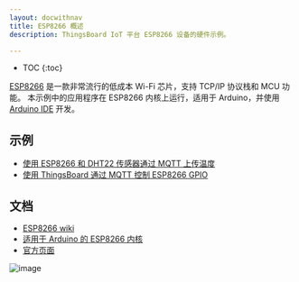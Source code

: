 ```yaml
---
layout: docwithnav
title: ESP8266 概述
description: ThingsBoard IoT 平台 ESP8266 设备的硬件示例。

---
```


* TOC
{:toc}

[ESP8266](https://en.wikipedia.org/wiki/ESP8266) 是一款非常流行的低成本 Wi-Fi 芯片，支持 TCP/IP 协议栈和 MCU 功能。
本示例中的应用程序在 ESP8266 内核上运行，适用于 Arduino，并使用 [Arduino IDE](https://www.arduino.cc/en/Main/Software) 开发。

## 示例

- [使用 ESP8266 和 DHT22 传感器通过 MQTT 上传温度](/docs/samples/esp8266/temperature/)
- [使用 ThingsBoard 通过 MQTT 控制 ESP8266 GPIO](/docs/samples/esp8266/gpio/)

## 文档

- [ESP8266 wiki](https://en.wikipedia.org/wiki/ESP8266)
- [适用于 Arduino 的 ESP8266 内核](https://github.com/esp8266/Arduino)
- [官方页面](https://espressif.com/en/products/hardware/esp8266ex/overview)

![image](/images/samples/arduino/temperature/esp8266-pinout.png)